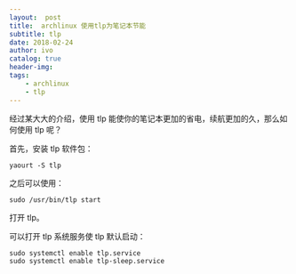 ```yaml
---
layout:  post
title:  archlinux 使用tlp为笔记本节能
subtitle: tlp 
date: 2018-02-24
author: ivo
catalog: true
header-img:
tags:
    - archlinux
    - tlp
---
```

经过某大大的介绍，使用 tlp 能使你的笔记本更加的省电，续航更加的久，那么如何使用 tlp 呢？

首先，安装 tlp 软件包：

`yaourt -S tlp`

之后可以使用：

`sudo /usr/bin/tlp start`

打开 tlp。

可以打开 tlp 系统服务使 tlp 默认启动：

```
sudo systemctl enable tlp.service 
sudo systemctl enable tlp-sleep.service 

```
